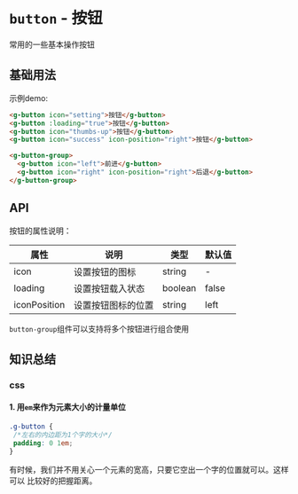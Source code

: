 # `button` - 按钮
常用的一些基本操作按钮

## 基础用法
<ClientOnly>
  <easy-button></easy-button>
</ClientOnly>

示例demo:
```html
<g-button icon="setting">按钮</g-button>
<g-button :loading="true">按钮</g-button>
<g-button icon="thumbs-up">按钮</g-button>
<g-button icon="success" icon-position="right">按钮</g-button>

<g-button-group>
  <g-button icon="left">前进</g-button>
  <g-button icon="right" icon-position="right">后退</g-button>
</g-button-group>
```

## API
按钮的属性说明：

属性|说明|类型|默认值  
---|---|---|---  
icon| 设置按钮的图标|string|-  
loading| 设置按钮载入状态|boolean| false
iconPosition|设置按钮图标的位置|string| left

`button-group`组件可以支持将多个按钮进行组合使用

## 知识总结
### css
#### 1. 用`em`来作为元素大小的计量单位  
```css
.g-button {
 /*左右的内边距为1个字的大小*/
 padding: 0 1em;   
}
```
有时候，我们并不用关心一个元素的宽高，只要它空出一个字的位置就可以。这样可以
比较好的把握距离。
   


